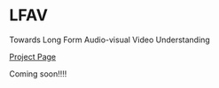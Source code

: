 # LFAV
Towards Long Form Audio-visual Video Understanding

[Project Page](https://gewu-lab.github.io/LFAV/)

Coming soon!!!!

